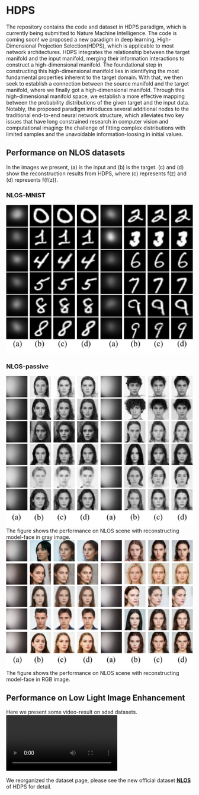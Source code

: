 # HDPS
The repository contains the code and dataset in HDPS paradigm, which is currently being submitted to Nature Machine Intelligence.
The code is coming soon!
we proposed a new paradigm in deep learning, High-Dimensional Projection Selection(HDPS), which is applicable to most network architectures. HDPS integrates the relationship between the target manifold and the input manifold, merging their information interactions to construct a high-dimensional manifold. The foundational step in constructing this high-dimensional manifold lies in identifying the most fundamental properties inherent to the target domain. With that, we then seek to establish a connection between the source manifold and the target manifold, where we finally got a high-dimensional manifold. Through this high-dimensional manifold space, we establish a more effective mapping between the probability distributions of the given target and the input data. Notably, the proposed paradigm introduces several additional nodes to the traditional end-to-end neural network structure, which alleviates two key issues that have long constrained research in computer vision and computational imaging: the challenge of fitting complex distributions with limited samples and the unavoidable information-loosing in initial values.
## Performance on NLOS datasets
In the images we present, (a) is the input and (b) is the target. (c) and (d) show the reconstruction results from HDPS, where (c) represents f(z) and (d) represents f(f(z)).
### NLOS-MNIST
![image](https://github.com/CVIR-Lab/HDPS/blob/main/image/web_mnist.png)

### NLOS-passive
![image](https://github.com/CVIR-Lab/HDPS/blob/main/image/web_gray.png)
The figure shows the performance on NLOS scene with reconstructing model-face in gray image.
![image](https://github.com/CVIR-Lab/HDPS/blob/main/image/web_rgb.png)
The figure shows the performance on NLOS scene with reconstructing model-face in RGB image.

## Performance on Low Light Image Enhancement
Here we present some video-result on sdsd datasets.
![Sample Video](https://github.com/CVIR-Lab/HDPS/tree/main/image/f4dc41e74427d74f0174e0f0690300db.mp4)


We reorganized the dataset page, please see the new official dataset  [**NLOS**](https://github.com/CVIR-Lab/NLOS) of HDPS for detail.

